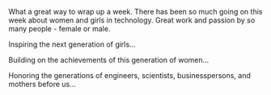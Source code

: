 <html><body><p>What a great way to wrap up a week. There has been so much going on this week about women and girls in technology. Great work and passion by so many people - female or male.

Inspiring the next generation of girls...

Building on the achievements of this generation of women...

Honoring the generations of engineers, scientists, businesspersons, and mothers before us...</p></body></html>